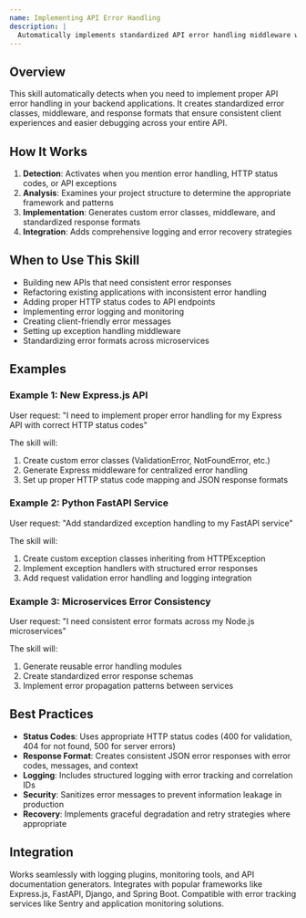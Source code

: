 ```yaml
---
name: Implementing API Error Handling
description: |
  Automatically implements standardized API error handling middleware when users mention "error handling," "HTTP status codes," "API errors," "exception handling," or "error middleware." Creates custom error classes, consistent error response formats, proper HTTP status code mapping, and comprehensive logging for Node.js, Python, and other backend frameworks. Generates production-ready error recovery strategies and client-friendly error messages.
---
```


## Overview

This skill automatically detects when you need to implement proper API error handling in your backend applications. It creates standardized error classes, middleware, and response formats that ensure consistent client experiences and easier debugging across your entire API.

## How It Works

1. **Detection**: Activates when you mention error handling, HTTP status codes, or API exceptions
2. **Analysis**: Examines your project structure to determine the appropriate framework and patterns
3. **Implementation**: Generates custom error classes, middleware, and standardized response formats
4. **Integration**: Adds comprehensive logging and error recovery strategies

## When to Use This Skill

- Building new APIs that need consistent error responses
- Refactoring existing applications with inconsistent error handling
- Adding proper HTTP status codes to API endpoints
- Implementing error logging and monitoring
- Creating client-friendly error messages
- Setting up exception handling middleware
- Standardizing error formats across microservices

## Examples

### Example 1: New Express.js API
User request: "I need to implement proper error handling for my Express API with correct HTTP status codes"

The skill will:
1. Create custom error classes (ValidationError, NotFoundError, etc.)
2. Generate Express middleware for centralized error handling
3. Set up proper HTTP status code mapping and JSON response formats

### Example 2: Python FastAPI Service
User request: "Add standardized exception handling to my FastAPI service"

The skill will:
1. Create custom exception classes inheriting from HTTPException
2. Implement exception handlers with structured error responses
3. Add request validation error handling and logging integration

### Example 3: Microservices Error Consistency
User request: "I need consistent error formats across my Node.js microservices"

The skill will:
1. Generate reusable error handling modules
2. Create standardized error response schemas
3. Implement error propagation patterns between services

## Best Practices

- **Status Codes**: Uses appropriate HTTP status codes (400 for validation, 404 for not found, 500 for server errors)
- **Response Format**: Creates consistent JSON error responses with error codes, messages, and context
- **Logging**: Includes structured logging with error tracking and correlation IDs
- **Security**: Sanitizes error messages to prevent information leakage in production
- **Recovery**: Implements graceful degradation and retry strategies where appropriate

## Integration

Works seamlessly with logging plugins, monitoring tools, and API documentation generators. Integrates with popular frameworks like Express.js, FastAPI, Django, and Spring Boot. Compatible with error tracking services like Sentry and application monitoring solutions.
